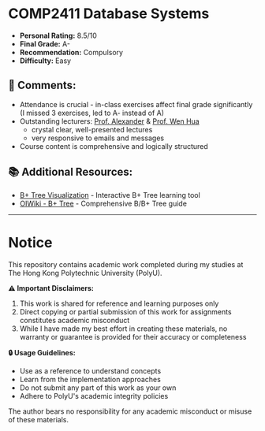 # COMP2411 Database Systems

- **Personal Rating:** 8.5/10
- **Final Grade:** A-
- **Recommendation:** Compulsory
- **Difficulty:** Easy
  
## 💭 Comments:
- Attendance is crucial - in-class exercises affect final grade significantly (I missed 3 exercises, led to A- instead of A)
- Outstanding lecturers: [Prof. Alexander](https://www.polyu.edu.hk/comp/people/academic-staff/dr-zhou-alexander/) & [Prof. Wen Hua](https://web.comp.polyu.edu.hk/wenhua/)
  - crystal clear, well-presented lectures
  - very responsive to emails and messages
- Course content is comprehensive and logically structured

## 📚 Additional Resources:
- [B+ Tree Visualization](https://bplustree.app/) - Interactive B+ Tree learning tool
- [OIWiki - B+ Tree](https://oi-wiki.org/ds/bplus-tree/) - Comprehensive B/B+ Tree guide

---

# Notice

This repository contains academic work completed during my studies at The Hong Kong Polytechnic University (PolyU). 

**⚠️ Important Disclaimers:**
1. This work is shared for reference and learning purposes only
2. Direct copying or partial submission of this work for assignments constitutes academic misconduct
3. While I have made my best effort in creating these materials, no warranty or guarantee is provided for their accuracy or completeness

**🔒 Usage Guidelines:**
- Use as a reference to understand concepts
- Learn from the implementation approaches
- Do not submit any part of this work as your own
- Adhere to PolyU's academic integrity policies

The author bears no responsibility for any academic misconduct or misuse of these materials.
